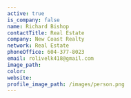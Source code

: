 ```yaml
---
active: true
is_company: false
name: Richard Bishop
contactTitle: Real Estate
company: New Coast Realty
network: Real Estate
phoneOffice: 604-377-8023
email: rolivelk418@gmail.com
image_path:
color:
website:
profile_image_path: /images/person.png
---
```

